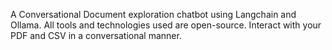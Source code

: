 A Conversational Document exploration chatbot using Langchain and Ollama. All tools and technologies used are open-source. Interact with your PDF and CSV in a conversational manner.
